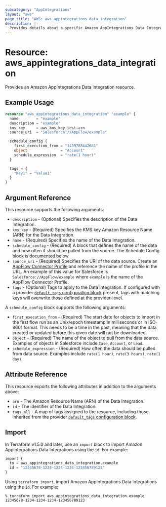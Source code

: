 ```yaml
---
subcategory: "AppIntegrations"
layout: "aws"
page_title: "AWS: aws_appintegrations_data_integration"
description: |-
  Provides details about a specific Amazon AppIntegrations Data Integration
---
```


# Resource: aws_appintegrations_data_integration

Provides an Amazon AppIntegrations Data Integration resource.

## Example Usage

```terraform
resource "aws_appintegrations_data_integration" "example" {
  name        = "example"
  description = "example"
  kms_key     = aws_kms_key.test.arn
  source_uri  = "Salesforce://AppFlow/example"

  schedule_config {
    first_execution_from = "1439788442681"
    object               = "Account"
    schedule_expression  = "rate(1 hour)"
  }

  tags = {
    "Key1" = "Value1"
  }
}
```

## Argument Reference

This resource supports the following arguments:

* `description` - (Optional) Specifies the description of the Data Integration.
* `kms_key` - (Required) Specifies the KMS key Amazon Resource Name (ARN) for the Data Integration.
* `name` - (Required) Specifies the name of the Data Integration.
* `schedule_config` - (Required) A block that defines the name of the data and how often it should be pulled from the source. The Schedule Config block is documented below.
* `source_uri` - (Required) Specifies the URI of the data source. Create an [AppFlow Connector Profile](https://registry.terraform.io/providers/hashicorp/aws/latest/docs/resources/appflow_connector_profile) and reference the name of the profile in the URL. An example of this value for Salesforce is `Salesforce://AppFlow/example` where `example` is the name of the AppFlow Connector Profile.
* `tags` - (Optional) Tags to apply to the Data Integration. If configured with a provider [`default_tags` configuration block](/docs/providers/aws/index.html#default_tags-configuration-block) present, tags with matching keys will overwrite those defined at the provider-level.

A `schedule_config` block supports the following arguments:

* `first_execution_from` - (Required) The start date for objects to import in the first flow run as an Unix/epoch timestamp in milliseconds or in ISO-8601 format. This needs to be a time in the past, meaning that the data created or updated before this given date will not be downloaded.
* `object` - (Required) The name of the object to pull from the data source. Examples of objects in Salesforce include `Case`, `Account`, or `Lead`.
* `schedule_expression` - (Required) How often the data should be pulled from data source. Examples include `rate(1 hour)`, `rate(3 hours)`, `rate(1 day)`.

## Attribute Reference

This resource exports the following attributes in addition to the arguments above:

* `arn` - The Amazon Resource Name (ARN) of the Data Integration.
* `id` - The identifier of the Data Integration.
* `tags_all` - A map of tags assigned to the resource, including those inherited from the provider [`default_tags` configuration block](/docs/providers/aws/index.html#default_tags-configuration-block).

## Import

In Terraform v1.5.0 and later, use an `import` block to import Amazon AppIntegrations Data Integrations using the `id`. For example:

```terraform
import {
  to = aws_appintegrations_data_integration.example
  id = "12345678-1234-1234-1234-123456789123"
}
```

Using `terraform import`, import Amazon AppIntegrations Data Integrations using the `id`. For example:

```console
% terraform import aws_appintegrations_data_integration.example 12345678-1234-1234-1234-123456789123
```
